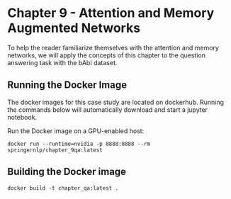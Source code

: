 # Chapter 9 - Attention and Memory Augmented Networks
To help the reader familiarize themselves with the attention and memory networks, we will apply the concepts of this chapter to the question answering task with the bAbI dataset.

## Running the Docker Image
The docker images for this case study are located on dockerhub. Running the commands below will automatically download and start a jupyter notebook.

Run the Docker image on a GPU-enabled host: 
```
docker run --runtime=nvidia -p 8888:8888 --rm springernlp/chapter_9qa:latest
```

## Building the Docker image
```
docker build -t chapter_qa:latest .
```
